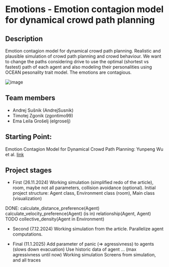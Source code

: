 # Emotions - Emotion contagion model for dynamical crowd path planning

## Description
Emotion contagion model for dynamical crowd path
planning. Realistic and plausible simulation of crowd path planning and crowd behaviour. We want to change the paths considering drive to use the optimal (shortest vs fastest) path of each agent and also modeling their personalities using OCEAN pesonality trait model. The emotions are contagious.

![image](https://github.com/user-attachments/assets/1d281391-d3cb-4baa-925e-7d3fb1d7da3d)


## Team members
* Andrej Sušnik (AndrejSusnik)
* Timotej Zgonik (zgontimo99)
* Ema Leila Grošelj (elgroselj)

  
## Starting Point:
Emotion Contagion Model for Dynamical Crowd Path Planning: Yunpeng Wu et al. [link](https://doi.org/10.53941/ijndi.2024.100014)

## Project stages
* First (26.11.2024)
Working simulation (simplified redo of the article), room, maybe not all parameters, collision avoidance (optional).
Initial project structure: Agent class, Environment class (room), Main class (visualization)

DONE:
calculate_distance_preference(Agent)
calculate_velocity_preference(Agent)
(is in) relationship(Agent, Agent) TODO
collective_density(Agent in Environment)


* Second (7.12.2024)
Working simulation from the article. Parallelize agent computations.

* Final (11.1.2025)
Add parameter of panic (=> agressivness) to agents (slows down evacuation)
Use historic data of agent ... (max agressivness until now)
Working simulation
Screens from simulation, and all traces


